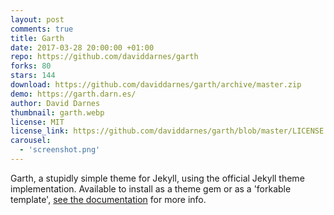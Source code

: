 ```yaml
---
layout: post
comments: true
title: Garth
date: 2017-03-28 20:00:00 +01:00
repo: https://github.com/daviddarnes/garth
forks: 80
stars: 144
download: https://github.com/daviddarnes/garth/archive/master.zip
demo: https://garth.darn.es/
author: David Darnes
thumbnail: garth.webp
license: MIT
license_link: https://github.com/daviddarnes/garth/blob/master/LICENSE
carousel:
  - 'screenshot.png'
---
```


Garth, a stupidly simple theme for Jekyll, using the official Jekyll theme implementation. Available to install as a theme gem or as a 'forkable template', [see the documentation](https://github.com/daviddarnes/garth#installation) for more info.
